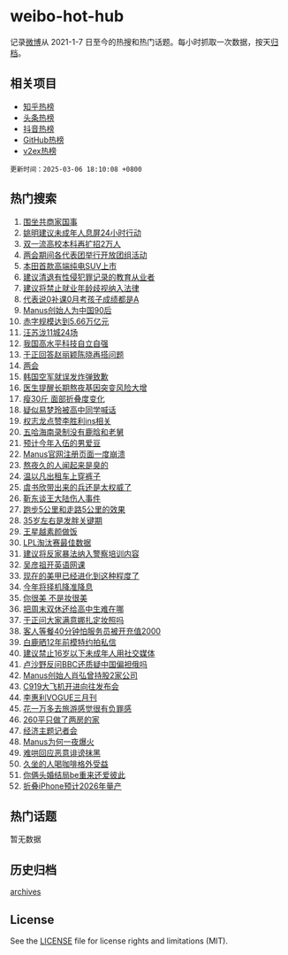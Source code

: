 # weibo-hot-hub

记录[微博](https://www.weibo.com)从 2021-1-7 日至今的热搜和热门话题。每小时抓取一次数据，按天[归档](archives)。

## 相关项目

- [知乎热榜](https://github.com/lonnyzhang423/zhihu-hot-hub)
- [头条热榜](https://github.com/lonnyzhang423/toutiao-hot-hub)
- [抖音热榜](https://github.com/lonnyzhang423/douyin-hot-hub)
- [GitHub热榜](https://github.com/lonnyzhang423/github-hot-hub)
- [v2ex热榜](https://github.com/lonnyzhang423/v2ex-hot-hub)


`更新时间：2025-03-06 18:10:08 +0800`

## 热门搜索

1. [围坐共商家国事](https://m.weibo.cn/search?containerid=100103type%3D1%26t%3D10%26q%3D%23%E5%9B%B4%E5%9D%90%E5%85%B1%E5%95%86%E5%AE%B6%E5%9B%BD%E4%BA%8B%23&stream_entry_id=51&isnewpage=1&extparam=seat%3D1%26cate%3D10103%26pos%3D0%26filter_type%3Drealtimehot%26stream_entry_id%3D51%26c_type%3D51%26q%3D%2523%25E5%259B%25B4%25E5%259D%2590%25E5%2585%25B1%25E5%2595%2586%25E5%25AE%25B6%25E5%259B%25BD%25E4%25BA%258B%2523%26dgr%3D0%26display_time%3D1741255807%26pre_seqid%3D174125580778003082463158)
1. [姚明建议未成年人息屏24小时行动](https://m.weibo.cn/search?containerid=100103type%3D1%26t%3D10%26q%3D%23%E5%A7%9A%E6%98%8E%E5%BB%BA%E8%AE%AE%E6%9C%AA%E6%88%90%E5%B9%B4%E4%BA%BA%E6%81%AF%E5%B1%8F24%E5%B0%8F%E6%97%B6%E8%A1%8C%E5%8A%A8%23&stream_entry_id=31&isnewpage=1&extparam=seat%3D1%26lcate%3D5001%26dgr%3D0%26c_type%3D31%26cate%3D5001%26q%3D%2523%25E5%25A7%259A%25E6%2598%258E%25E5%25BB%25BA%25E8%25AE%25AE%25E6%259C%25AA%25E6%2588%2590%25E5%25B9%25B4%25E4%25BA%25BA%25E6%2581%25AF%25E5%25B1%258F24%25E5%25B0%258F%25E6%2597%25B6%25E8%25A1%258C%25E5%258A%25A8%2523%26pos%3D0%26band_rank%3D1%26stream_entry_id%3D31%26flag%3D1%26filter_type%3Drealtimehot%26realpos%3D1%26display_time%3D1741255807%26pre_seqid%3D174125580778003082463158)
1. [双一流高校本科再扩招2万人](https://m.weibo.cn/search?containerid=100103type%3D1%26t%3D10%26q%3D%23%E5%8F%8C%E4%B8%80%E6%B5%81%E9%AB%98%E6%A0%A1%E6%9C%AC%E7%A7%91%E5%86%8D%E6%89%A9%E6%8B%9B2%E4%B8%87%E4%BA%BA%23&stream_entry_id=31&isnewpage=1&extparam=seat%3D1%26lcate%3D5001%26dgr%3D0%26c_type%3D31%26cate%3D5001%26q%3D%2523%25E5%258F%258C%25E4%25B8%2580%25E6%25B5%2581%25E9%25AB%2598%25E6%25A0%25A1%25E6%259C%25AC%25E7%25A7%2591%25E5%2586%258D%25E6%2589%25A9%25E6%258B%259B2%25E4%25B8%2587%25E4%25BA%25BA%2523%26pos%3D1%26band_rank%3D2%26stream_entry_id%3D31%26flag%3D1%26filter_type%3Drealtimehot%26realpos%3D2%26display_time%3D1741255807%26pre_seqid%3D174125580778003082463158)
1. [两会期间各代表团举行开放团组活动](https://m.weibo.cn/search?containerid=100103type%3D1%26t%3D10%26q%3D%23%E4%B8%A4%E4%BC%9A%E6%9C%9F%E9%97%B4%E5%90%84%E4%BB%A3%E8%A1%A8%E5%9B%A2%E4%B8%BE%E8%A1%8C%E5%BC%80%E6%94%BE%E5%9B%A2%E7%BB%84%E6%B4%BB%E5%8A%A8%23&stream_entry_id=31&isnewpage=1&extparam=seat%3D1%26lcate%3D5001%26dgr%3D0%26c_type%3D31%26cate%3D5001%26q%3D%2523%25E4%25B8%25A4%25E4%25BC%259A%25E6%259C%259F%25E9%2597%25B4%25E5%2590%2584%25E4%25BB%25A3%25E8%25A1%25A8%25E5%259B%25A2%25E4%25B8%25BE%25E8%25A1%258C%25E5%25BC%2580%25E6%2594%25BE%25E5%259B%25A2%25E7%25BB%2584%25E6%25B4%25BB%25E5%258A%25A8%2523%26pos%3D2%26band_rank%3D3%26stream_entry_id%3D31%26flag%3D1%26filter_type%3Drealtimehot%26realpos%3D3%26display_time%3D1741255807%26pre_seqid%3D174125580778003082463158)
1. [本田首款高端纯电SUV上市](https://m.weibo.cn/search?containerid=100103type%3D1%26t%3D10%26q%3D%23%E6%9C%AC%E7%94%B0%E9%A6%96%E6%AC%BE%E9%AB%98%E7%AB%AF%E7%BA%AF%E7%94%B5SUV%E4%B8%8A%E5%B8%82%23&stream_entry_id=31&isnewpage=1&extparam=seat%3D1%26topic_ad%3D1%26lcate%3D5001%26filter_type%3Drealtimehot%26c_type%3D31%26cate%3D5001%26is_ad_pos%3D1%26pos%3D3%26q%3D%2523%25E6%259C%25AC%25E7%2594%25B0%25E9%25A6%2596%25E6%25AC%25BE%25E9%25AB%2598%25E7%25AB%25AF%25E7%25BA%25AF%25E7%2594%25B5SUV%25E4%25B8%258A%25E5%25B8%2582%2523%26stream_entry_id%3D31%26band_rank%3D4%26dgr%3D0%26adid%3D278216%26display_time%3D1741255807%26pre_seqid%3D174125580778003082463158)
1. [建议清退有性侵犯罪记录的教育从业者](https://m.weibo.cn/search?containerid=100103type%3D1%26t%3D10%26q%3D%23%E5%BB%BA%E8%AE%AE%E6%B8%85%E9%80%80%E6%9C%89%E6%80%A7%E4%BE%B5%E7%8A%AF%E7%BD%AA%E8%AE%B0%E5%BD%95%E7%9A%84%E6%95%99%E8%82%B2%E4%BB%8E%E4%B8%9A%E8%80%85%23&stream_entry_id=31&isnewpage=1&extparam=seat%3D1%26lcate%3D5001%26dgr%3D0%26c_type%3D31%26cate%3D5001%26q%3D%2523%25E5%25BB%25BA%25E8%25AE%25AE%25E6%25B8%2585%25E9%2580%2580%25E6%259C%2589%25E6%2580%25A7%25E4%25BE%25B5%25E7%258A%25AF%25E7%25BD%25AA%25E8%25AE%25B0%25E5%25BD%2595%25E7%259A%2584%25E6%2595%2599%25E8%2582%25B2%25E4%25BB%258E%25E4%25B8%259A%25E8%2580%2585%2523%26pos%3D4%26band_rank%3D4%26stream_entry_id%3D31%26flag%3D0%26filter_type%3Drealtimehot%26realpos%3D4%26display_time%3D1741255807%26pre_seqid%3D174125580778003082463158)
1. [建议将禁止就业年龄歧视纳入法律](https://m.weibo.cn/search?containerid=100103type%3D1%26t%3D10%26q%3D%23%E5%BB%BA%E8%AE%AE%E5%B0%86%E7%A6%81%E6%AD%A2%E5%B0%B1%E4%B8%9A%E5%B9%B4%E9%BE%84%E6%AD%A7%E8%A7%86%E7%BA%B3%E5%85%A5%E6%B3%95%E5%BE%8B%23&stream_entry_id=31&isnewpage=1&extparam=seat%3D1%26lcate%3D5001%26dgr%3D0%26c_type%3D31%26cate%3D5001%26q%3D%2523%25E5%25BB%25BA%25E8%25AE%25AE%25E5%25B0%2586%25E7%25A6%2581%25E6%25AD%25A2%25E5%25B0%25B1%25E4%25B8%259A%25E5%25B9%25B4%25E9%25BE%2584%25E6%25AD%25A7%25E8%25A7%2586%25E7%25BA%25B3%25E5%2585%25A5%25E6%25B3%2595%25E5%25BE%258B%2523%26pos%3D5%26band_rank%3D5%26stream_entry_id%3D31%26flag%3D0%26filter_type%3Drealtimehot%26realpos%3D5%26display_time%3D1741255807%26pre_seqid%3D174125580778003082463158)
1. [代表说0补课0月考孩子成绩都是A](https://m.weibo.cn/search?containerid=100103type%3D1%26t%3D10%26q%3D%23%E4%BB%A3%E8%A1%A8%E8%AF%B40%E8%A1%A5%E8%AF%BE0%E6%9C%88%E8%80%83%E5%AD%A9%E5%AD%90%E6%88%90%E7%BB%A9%E9%83%BD%E6%98%AFA%23&stream_entry_id=31&isnewpage=1&extparam=seat%3D1%26lcate%3D5001%26dgr%3D0%26c_type%3D31%26cate%3D5001%26q%3D%2523%25E4%25BB%25A3%25E8%25A1%25A8%25E8%25AF%25B40%25E8%25A1%25A5%25E8%25AF%25BE0%25E6%259C%2588%25E8%2580%2583%25E5%25AD%25A9%25E5%25AD%2590%25E6%2588%2590%25E7%25BB%25A9%25E9%2583%25BD%25E6%2598%25AFA%2523%26pos%3D6%26band_rank%3D6%26stream_entry_id%3D31%26flag%3D0%26filter_type%3Drealtimehot%26realpos%3D6%26display_time%3D1741255807%26pre_seqid%3D174125580778003082463158)
1. [Manus创始人为中国90后](https://m.weibo.cn/search?containerid=100103type%3D1%26t%3D10%26q%3D%23Manus%E5%88%9B%E5%A7%8B%E4%BA%BA%E4%B8%BA%E4%B8%AD%E5%9B%BD90%E5%90%8E%23&stream_entry_id=31&isnewpage=1&extparam=seat%3D1%26lcate%3D5001%26dgr%3D0%26c_type%3D31%26cate%3D5001%26q%3D%2523Manus%25E5%2588%259B%25E5%25A7%258B%25E4%25BA%25BA%25E4%25B8%25BA%25E4%25B8%25AD%25E5%259B%25BD90%25E5%2590%258E%2523%26pos%3D7%26band_rank%3D7%26stream_entry_id%3D31%26flag%3D0%26filter_type%3Drealtimehot%26realpos%3D7%26display_time%3D1741255807%26pre_seqid%3D174125580778003082463158)
1. [赤字规模达到5.66万亿元](https://m.weibo.cn/search?containerid=100103type%3D1%26t%3D10%26q%3D%23%E8%B5%A4%E5%AD%97%E8%A7%84%E6%A8%A1%E8%BE%BE%E5%88%B05.66%E4%B8%87%E4%BA%BF%E5%85%83%23&stream_entry_id=31&isnewpage=1&extparam=seat%3D1%26lcate%3D5001%26dgr%3D0%26c_type%3D31%26cate%3D5001%26q%3D%2523%25E8%25B5%25A4%25E5%25AD%2597%25E8%25A7%2584%25E6%25A8%25A1%25E8%25BE%25BE%25E5%2588%25B05.66%25E4%25B8%2587%25E4%25BA%25BF%25E5%2585%2583%2523%26pos%3D8%26band_rank%3D8%26stream_entry_id%3D31%26flag%3D1%26filter_type%3Drealtimehot%26realpos%3D8%26display_time%3D1741255807%26pre_seqid%3D174125580778003082463158)
1. [汪苏泷11城24场](https://m.weibo.cn/search?containerid=100103type%3D1%26t%3D10%26q%3D%23%E6%B1%AA%E8%8B%8F%E6%B3%B711%E5%9F%8E24%E5%9C%BA%23&stream_entry_id=31&isnewpage=1&extparam=seat%3D1%26lcate%3D5001%26dgr%3D0%26c_type%3D31%26cate%3D5001%26q%3D%2523%25E6%25B1%25AA%25E8%258B%258F%25E6%25B3%25B711%25E5%259F%258E24%25E5%259C%25BA%2523%26pos%3D9%26band_rank%3D9%26stream_entry_id%3D31%26flag%3D0%26filter_type%3Drealtimehot%26realpos%3D9%26display_time%3D1741255807%26pre_seqid%3D174125580778003082463158)
1. [我国高水平科技自立自强](https://m.weibo.cn/search?containerid=100103type%3D1%26t%3D10%26q%3D%23%E6%88%91%E5%9B%BD%E9%AB%98%E6%B0%B4%E5%B9%B3%E7%A7%91%E6%8A%80%E8%87%AA%E7%AB%8B%E8%87%AA%E5%BC%BA%23&stream_entry_id=31&isnewpage=1&extparam=seat%3D1%26lcate%3D5001%26dgr%3D0%26c_type%3D31%26cate%3D5001%26q%3D%2523%25E6%2588%2591%25E5%259B%25BD%25E9%25AB%2598%25E6%25B0%25B4%25E5%25B9%25B3%25E7%25A7%2591%25E6%258A%2580%25E8%2587%25AA%25E7%25AB%258B%25E8%2587%25AA%25E5%25BC%25BA%2523%26pos%3D10%26band_rank%3D10%26stream_entry_id%3D31%26flag%3D1%26filter_type%3Drealtimehot%26realpos%3D10%26display_time%3D1741255807%26pre_seqid%3D174125580778003082463158)
1. [于正回答赵丽颖陈晓再搭问题](https://m.weibo.cn/search?containerid=100103type%3D1%26t%3D10%26q%3D%23%E4%BA%8E%E6%AD%A3%E5%9B%9E%E7%AD%94%E8%B5%B5%E4%B8%BD%E9%A2%96%E9%99%88%E6%99%93%E5%86%8D%E6%90%AD%E9%97%AE%E9%A2%98%23&stream_entry_id=31&isnewpage=1&extparam=seat%3D1%26lcate%3D5001%26dgr%3D0%26c_type%3D31%26cate%3D5001%26q%3D%2523%25E4%25BA%258E%25E6%25AD%25A3%25E5%259B%259E%25E7%25AD%2594%25E8%25B5%25B5%25E4%25B8%25BD%25E9%25A2%2596%25E9%2599%2588%25E6%2599%2593%25E5%2586%258D%25E6%2590%25AD%25E9%2597%25AE%25E9%25A2%2598%2523%26pos%3D11%26band_rank%3D11%26stream_entry_id%3D31%26flag%3D2%26filter_type%3Drealtimehot%26realpos%3D11%26display_time%3D1741255807%26pre_seqid%3D174125580778003082463158)
1. [两会](https://m.weibo.cn/search?containerid=100103type%3D1%26t%3D10%26q%3D%23%E4%B8%A4%E4%BC%9A%23&stream_entry_id=31&isnewpage=1&extparam=seat%3D1%26lcate%3D5001%26dgr%3D0%26c_type%3D31%26cate%3D5001%26q%3D%2523%25E4%25B8%25A4%25E4%25BC%259A%2523%26pos%3D12%26band_rank%3D12%26stream_entry_id%3D31%26flag%3D0%26filter_type%3Drealtimehot%26realpos%3D12%26display_time%3D1741255807%26pre_seqid%3D174125580778003082463158)
1. [韩国空军就误发炸弹致歉](https://m.weibo.cn/search?containerid=100103type%3D1%26t%3D10%26q%3D%23%E9%9F%A9%E5%9B%BD%E7%A9%BA%E5%86%9B%E5%B0%B1%E8%AF%AF%E5%8F%91%E7%82%B8%E5%BC%B9%E8%87%B4%E6%AD%89%23&stream_entry_id=31&isnewpage=1&extparam=seat%3D1%26lcate%3D5001%26dgr%3D0%26c_type%3D31%26cate%3D5001%26q%3D%2523%25E9%259F%25A9%25E5%259B%25BD%25E7%25A9%25BA%25E5%2586%259B%25E5%25B0%25B1%25E8%25AF%25AF%25E5%258F%2591%25E7%2582%25B8%25E5%25BC%25B9%25E8%2587%25B4%25E6%25AD%2589%2523%26pos%3D13%26band_rank%3D13%26stream_entry_id%3D31%26flag%3D2%26filter_type%3Drealtimehot%26realpos%3D13%26display_time%3D1741255807%26pre_seqid%3D174125580778003082463158)
1. [医生提醒长期熬夜基因突变风险大增](https://m.weibo.cn/search?containerid=100103type%3D1%26t%3D10%26q%3D%23%E5%8C%BB%E7%94%9F%E6%8F%90%E9%86%92%E9%95%BF%E6%9C%9F%E7%86%AC%E5%A4%9C%E5%9F%BA%E5%9B%A0%E7%AA%81%E5%8F%98%E9%A3%8E%E9%99%A9%E5%A4%A7%E5%A2%9E%23&stream_entry_id=31&isnewpage=1&extparam=seat%3D1%26lcate%3D5001%26dgr%3D0%26c_type%3D31%26cate%3D5001%26q%3D%2523%25E5%258C%25BB%25E7%2594%259F%25E6%258F%2590%25E9%2586%2592%25E9%2595%25BF%25E6%259C%259F%25E7%2586%25AC%25E5%25A4%259C%25E5%259F%25BA%25E5%259B%25A0%25E7%25AA%2581%25E5%258F%2598%25E9%25A3%258E%25E9%2599%25A9%25E5%25A4%25A7%25E5%25A2%259E%2523%26pos%3D14%26band_rank%3D14%26stream_entry_id%3D31%26flag%3D2%26filter_type%3Drealtimehot%26realpos%3D14%26display_time%3D1741255807%26pre_seqid%3D174125580778003082463158)
1. [瘦30斤 面部折叠度变化](https://m.weibo.cn/search?containerid=100103type%3D1%26t%3D10%26q%3D%E7%98%A630%E6%96%A4+%E9%9D%A2%E9%83%A8%E6%8A%98%E5%8F%A0%E5%BA%A6%E5%8F%98%E5%8C%96&stream_entry_id=31&isnewpage=1&extparam=seat%3D1%26lcate%3D5001%26dgr%3D0%26c_type%3D31%26cate%3D5001%26q%3D%25E7%2598%25A630%25E6%2596%25A4%2520%25E9%259D%25A2%25E9%2583%25A8%25E6%258A%2598%25E5%258F%25A0%25E5%25BA%25A6%25E5%258F%2598%25E5%258C%2596%26pos%3D15%26band_rank%3D15%26stream_entry_id%3D31%26flag%3D2%26filter_type%3Drealtimehot%26realpos%3D15%26display_time%3D1741255807%26pre_seqid%3D174125580778003082463158)
1. [疑似易梦玲被高中同学喊话](https://m.weibo.cn/search?containerid=100103type%3D1%26t%3D10%26q%3D%23%E7%96%91%E4%BC%BC%E6%98%93%E6%A2%A6%E7%8E%B2%E8%A2%AB%E9%AB%98%E4%B8%AD%E5%90%8C%E5%AD%A6%E5%96%8A%E8%AF%9D%23&stream_entry_id=31&isnewpage=1&extparam=seat%3D1%26lcate%3D5001%26dgr%3D0%26c_type%3D31%26cate%3D5001%26q%3D%2523%25E7%2596%2591%25E4%25BC%25BC%25E6%2598%2593%25E6%25A2%25A6%25E7%258E%25B2%25E8%25A2%25AB%25E9%25AB%2598%25E4%25B8%25AD%25E5%2590%258C%25E5%25AD%25A6%25E5%2596%258A%25E8%25AF%259D%2523%26pos%3D16%26band_rank%3D16%26stream_entry_id%3D31%26flag%3D2%26filter_type%3Drealtimehot%26realpos%3D16%26display_time%3D1741255807%26pre_seqid%3D174125580778003082463158)
1. [权志龙点赞李胜利ins相关](https://m.weibo.cn/search?containerid=100103type%3D1%26t%3D10%26q%3D%23%E6%9D%83%E5%BF%97%E9%BE%99%E7%82%B9%E8%B5%9E%E6%9D%8E%E8%83%9C%E5%88%A9ins%E7%9B%B8%E5%85%B3%23&stream_entry_id=31&isnewpage=1&extparam=seat%3D1%26lcate%3D5001%26dgr%3D0%26c_type%3D31%26cate%3D5001%26q%3D%2523%25E6%259D%2583%25E5%25BF%2597%25E9%25BE%2599%25E7%2582%25B9%25E8%25B5%259E%25E6%259D%258E%25E8%2583%259C%25E5%2588%25A9ins%25E7%259B%25B8%25E5%2585%25B3%2523%26pos%3D17%26band_rank%3D17%26stream_entry_id%3D31%26flag%3D0%26filter_type%3Drealtimehot%26realpos%3D17%26display_time%3D1741255807%26pre_seqid%3D174125580778003082463158)
1. [五哈海南录制没有鹿晗和老舅](https://m.weibo.cn/search?containerid=100103type%3D1%26t%3D10%26q%3D%23%E4%BA%94%E5%93%88%E6%B5%B7%E5%8D%97%E5%BD%95%E5%88%B6%E6%B2%A1%E6%9C%89%E9%B9%BF%E6%99%97%E5%92%8C%E8%80%81%E8%88%85%23&stream_entry_id=31&isnewpage=1&extparam=seat%3D1%26lcate%3D5001%26dgr%3D0%26c_type%3D31%26cate%3D5001%26q%3D%2523%25E4%25BA%2594%25E5%2593%2588%25E6%25B5%25B7%25E5%258D%2597%25E5%25BD%2595%25E5%2588%25B6%25E6%25B2%25A1%25E6%259C%2589%25E9%25B9%25BF%25E6%2599%2597%25E5%2592%258C%25E8%2580%2581%25E8%2588%2585%2523%26pos%3D18%26band_rank%3D18%26stream_entry_id%3D31%26flag%3D1%26filter_type%3Drealtimehot%26realpos%3D18%26display_time%3D1741255807%26pre_seqid%3D174125580778003082463158)
1. [预计今年入伍的男爱豆](https://m.weibo.cn/search?containerid=100103type%3D1%26t%3D10%26q%3D%23%E9%A2%84%E8%AE%A1%E4%BB%8A%E5%B9%B4%E5%85%A5%E4%BC%8D%E7%9A%84%E7%94%B7%E7%88%B1%E8%B1%86%23&stream_entry_id=31&isnewpage=1&extparam=seat%3D1%26lcate%3D5001%26dgr%3D0%26c_type%3D31%26cate%3D5001%26q%3D%2523%25E9%25A2%2584%25E8%25AE%25A1%25E4%25BB%258A%25E5%25B9%25B4%25E5%2585%25A5%25E4%25BC%258D%25E7%259A%2584%25E7%2594%25B7%25E7%2588%25B1%25E8%25B1%2586%2523%26pos%3D19%26band_rank%3D19%26stream_entry_id%3D31%26flag%3D1%26filter_type%3Drealtimehot%26realpos%3D19%26display_time%3D1741255807%26pre_seqid%3D174125580778003082463158)
1. [Manus官网注册页面一度崩溃](https://m.weibo.cn/search?containerid=100103type%3D1%26t%3D10%26q%3D%23Manus%E5%AE%98%E7%BD%91%E6%B3%A8%E5%86%8C%E9%A1%B5%E9%9D%A2%E4%B8%80%E5%BA%A6%E5%B4%A9%E6%BA%83%23&stream_entry_id=31&isnewpage=1&extparam=seat%3D1%26lcate%3D5001%26dgr%3D0%26c_type%3D31%26cate%3D5001%26q%3D%2523Manus%25E5%25AE%2598%25E7%25BD%2591%25E6%25B3%25A8%25E5%2586%258C%25E9%25A1%25B5%25E9%259D%25A2%25E4%25B8%2580%25E5%25BA%25A6%25E5%25B4%25A9%25E6%25BA%2583%2523%26pos%3D20%26band_rank%3D20%26stream_entry_id%3D31%26flag%3D1%26filter_type%3Drealtimehot%26realpos%3D20%26display_time%3D1741255807%26pre_seqid%3D174125580778003082463158)
1. [熬夜久的人闻起来是臭的](https://m.weibo.cn/search?containerid=100103type%3D1%26t%3D10%26q%3D%E7%86%AC%E5%A4%9C%E4%B9%85%E7%9A%84%E4%BA%BA%E9%97%BB%E8%B5%B7%E6%9D%A5%E6%98%AF%E8%87%AD%E7%9A%84&stream_entry_id=31&isnewpage=1&extparam=seat%3D1%26lcate%3D5001%26dgr%3D0%26c_type%3D31%26cate%3D5001%26q%3D%25E7%2586%25AC%25E5%25A4%259C%25E4%25B9%2585%25E7%259A%2584%25E4%25BA%25BA%25E9%2597%25BB%25E8%25B5%25B7%25E6%259D%25A5%25E6%2598%25AF%25E8%2587%25AD%25E7%259A%2584%26pos%3D21%26band_rank%3D21%26stream_entry_id%3D31%26flag%3D1%26filter_type%3Drealtimehot%26realpos%3D21%26display_time%3D1741255807%26pre_seqid%3D174125580778003082463158)
1. [温以凡出租车上穿裤子](https://m.weibo.cn/search?containerid=100103type%3D1%26t%3D10%26q%3D%E6%B8%A9%E4%BB%A5%E5%87%A1%E5%87%BA%E7%A7%9F%E8%BD%A6%E4%B8%8A%E7%A9%BF%E8%A3%A4%E5%AD%90&stream_entry_id=31&isnewpage=1&extparam=seat%3D1%26lcate%3D5001%26dgr%3D0%26c_type%3D31%26cate%3D5001%26q%3D%25E6%25B8%25A9%25E4%25BB%25A5%25E5%2587%25A1%25E5%2587%25BA%25E7%25A7%259F%25E8%25BD%25A6%25E4%25B8%258A%25E7%25A9%25BF%25E8%25A3%25A4%25E5%25AD%2590%26pos%3D22%26band_rank%3D22%26stream_entry_id%3D31%26flag%3D0%26filter_type%3Drealtimehot%26realpos%3D22%26display_time%3D1741255807%26pre_seqid%3D174125580778003082463158)
1. [虞书欣带出来的兵还是太权威了](https://m.weibo.cn/search?containerid=100103type%3D1%26t%3D10%26q%3D%E8%99%9E%E4%B9%A6%E6%AC%A3%E5%B8%A6%E5%87%BA%E6%9D%A5%E7%9A%84%E5%85%B5%E8%BF%98%E6%98%AF%E5%A4%AA%E6%9D%83%E5%A8%81%E4%BA%86&stream_entry_id=31&isnewpage=1&extparam=seat%3D1%26lcate%3D5001%26dgr%3D0%26c_type%3D31%26cate%3D5001%26q%3D%25E8%2599%259E%25E4%25B9%25A6%25E6%25AC%25A3%25E5%25B8%25A6%25E5%2587%25BA%25E6%259D%25A5%25E7%259A%2584%25E5%2585%25B5%25E8%25BF%2598%25E6%2598%25AF%25E5%25A4%25AA%25E6%259D%2583%25E5%25A8%2581%25E4%25BA%2586%26pos%3D23%26band_rank%3D23%26stream_entry_id%3D31%26flag%3D1%26filter_type%3Drealtimehot%26realpos%3D23%26display_time%3D1741255807%26pre_seqid%3D174125580778003082463158)
1. [靳东谈王大陆伤人事件](https://m.weibo.cn/search?containerid=100103type%3D1%26t%3D10%26q%3D%23%E9%9D%B3%E4%B8%9C%E8%B0%88%E7%8E%8B%E5%A4%A7%E9%99%86%E4%BC%A4%E4%BA%BA%E4%BA%8B%E4%BB%B6%23&stream_entry_id=31&isnewpage=1&extparam=seat%3D1%26lcate%3D5001%26dgr%3D0%26c_type%3D31%26cate%3D5001%26q%3D%2523%25E9%259D%25B3%25E4%25B8%259C%25E8%25B0%2588%25E7%258E%258B%25E5%25A4%25A7%25E9%2599%2586%25E4%25BC%25A4%25E4%25BA%25BA%25E4%25BA%258B%25E4%25BB%25B6%2523%26pos%3D24%26band_rank%3D24%26stream_entry_id%3D31%26flag%3D2%26filter_type%3Drealtimehot%26realpos%3D24%26display_time%3D1741255807%26pre_seqid%3D174125580778003082463158)
1. [跑步5公里和走路5公里的效果](https://m.weibo.cn/search?containerid=100103type%3D1%26t%3D10%26q%3D%E8%B7%91%E6%AD%A55%E5%85%AC%E9%87%8C%E5%92%8C%E8%B5%B0%E8%B7%AF5%E5%85%AC%E9%87%8C%E7%9A%84%E6%95%88%E6%9E%9C&stream_entry_id=31&isnewpage=1&extparam=seat%3D1%26lcate%3D5001%26dgr%3D0%26c_type%3D31%26cate%3D5001%26q%3D%25E8%25B7%2591%25E6%25AD%25A55%25E5%2585%25AC%25E9%2587%258C%25E5%2592%258C%25E8%25B5%25B0%25E8%25B7%25AF5%25E5%2585%25AC%25E9%2587%258C%25E7%259A%2584%25E6%2595%2588%25E6%259E%259C%26pos%3D25%26band_rank%3D25%26stream_entry_id%3D31%26flag%3D1%26filter_type%3Drealtimehot%26realpos%3D25%26display_time%3D1741255807%26pre_seqid%3D174125580778003082463158)
1. [35岁左右是发胖关键期](https://m.weibo.cn/search?containerid=100103type%3D1%26t%3D10%26q%3D%2335%E5%B2%81%E5%B7%A6%E5%8F%B3%E6%98%AF%E5%8F%91%E8%83%96%E5%85%B3%E9%94%AE%E6%9C%9F%23&stream_entry_id=31&isnewpage=1&extparam=seat%3D1%26lcate%3D5001%26dgr%3D0%26c_type%3D31%26cate%3D5001%26q%3D%252335%25E5%25B2%2581%25E5%25B7%25A6%25E5%258F%25B3%25E6%2598%25AF%25E5%258F%2591%25E8%2583%2596%25E5%2585%25B3%25E9%2594%25AE%25E6%259C%259F%2523%26pos%3D26%26band_rank%3D26%26stream_entry_id%3D31%26flag%3D0%26filter_type%3Drealtimehot%26realpos%3D26%26display_time%3D1741255807%26pre_seqid%3D174125580778003082463158)
1. [王星越素颜做饭](https://m.weibo.cn/search?containerid=100103type%3D1%26t%3D10%26q%3D%23%E7%8E%8B%E6%98%9F%E8%B6%8A%E7%B4%A0%E9%A2%9C%E5%81%9A%E9%A5%AD%23&stream_entry_id=31&isnewpage=1&extparam=seat%3D1%26lcate%3D5001%26dgr%3D0%26c_type%3D31%26cate%3D5001%26q%3D%2523%25E7%258E%258B%25E6%2598%259F%25E8%25B6%258A%25E7%25B4%25A0%25E9%25A2%259C%25E5%2581%259A%25E9%25A5%25AD%2523%26pos%3D27%26band_rank%3D27%26stream_entry_id%3D31%26flag%3D1%26filter_type%3Drealtimehot%26realpos%3D27%26display_time%3D1741255807%26pre_seqid%3D174125580778003082463158)
1. [LPL淘汰赛最佳数据](https://m.weibo.cn/search?containerid=100103type%3D1%26t%3D10%26q%3D%23LPL%E6%B7%98%E6%B1%B0%E8%B5%9B%E6%9C%80%E4%BD%B3%E6%95%B0%E6%8D%AE%23&stream_entry_id=31&isnewpage=1&extparam=seat%3D1%26lcate%3D5001%26dgr%3D0%26c_type%3D31%26cate%3D5001%26q%3D%2523LPL%25E6%25B7%2598%25E6%25B1%25B0%25E8%25B5%259B%25E6%259C%2580%25E4%25BD%25B3%25E6%2595%25B0%25E6%258D%25AE%2523%26pos%3D28%26band_rank%3D28%26stream_entry_id%3D31%26flag%3D1%26filter_type%3Drealtimehot%26realpos%3D28%26display_time%3D1741255807%26pre_seqid%3D174125580778003082463158)
1. [建议将反家暴法纳入警察培训内容](https://m.weibo.cn/search?containerid=100103type%3D1%26t%3D10%26q%3D%23%E5%BB%BA%E8%AE%AE%E5%B0%86%E5%8F%8D%E5%AE%B6%E6%9A%B4%E6%B3%95%E7%BA%B3%E5%85%A5%E8%AD%A6%E5%AF%9F%E5%9F%B9%E8%AE%AD%E5%86%85%E5%AE%B9%23&stream_entry_id=31&isnewpage=1&extparam=seat%3D1%26lcate%3D5001%26dgr%3D0%26c_type%3D31%26cate%3D5001%26q%3D%2523%25E5%25BB%25BA%25E8%25AE%25AE%25E5%25B0%2586%25E5%258F%258D%25E5%25AE%25B6%25E6%259A%25B4%25E6%25B3%2595%25E7%25BA%25B3%25E5%2585%25A5%25E8%25AD%25A6%25E5%25AF%259F%25E5%259F%25B9%25E8%25AE%25AD%25E5%2586%2585%25E5%25AE%25B9%2523%26pos%3D29%26band_rank%3D29%26stream_entry_id%3D31%26flag%3D1%26filter_type%3Drealtimehot%26realpos%3D29%26display_time%3D1741255807%26pre_seqid%3D174125580778003082463158)
1. [吴彦祖开英语网课](https://m.weibo.cn/search?containerid=100103type%3D1%26t%3D10%26q%3D%23%E5%90%B4%E5%BD%A6%E7%A5%96%E5%BC%80%E8%8B%B1%E8%AF%AD%E7%BD%91%E8%AF%BE%23&stream_entry_id=31&isnewpage=1&extparam=seat%3D1%26lcate%3D5001%26dgr%3D0%26c_type%3D31%26cate%3D5001%26q%3D%2523%25E5%2590%25B4%25E5%25BD%25A6%25E7%25A5%2596%25E5%25BC%2580%25E8%258B%25B1%25E8%25AF%25AD%25E7%25BD%2591%25E8%25AF%25BE%2523%26pos%3D30%26band_rank%3D30%26stream_entry_id%3D31%26flag%3D0%26filter_type%3Drealtimehot%26realpos%3D30%26display_time%3D1741255807%26pre_seqid%3D174125580778003082463158)
1. [现在的美甲已经进化到这种程度了](https://m.weibo.cn/search?containerid=100103type%3D1%26t%3D10%26q%3D%E7%8E%B0%E5%9C%A8%E7%9A%84%E7%BE%8E%E7%94%B2%E5%B7%B2%E7%BB%8F%E8%BF%9B%E5%8C%96%E5%88%B0%E8%BF%99%E7%A7%8D%E7%A8%8B%E5%BA%A6%E4%BA%86&stream_entry_id=31&isnewpage=1&extparam=seat%3D1%26lcate%3D5001%26dgr%3D0%26c_type%3D31%26cate%3D5001%26q%3D%25E7%258E%25B0%25E5%259C%25A8%25E7%259A%2584%25E7%25BE%258E%25E7%2594%25B2%25E5%25B7%25B2%25E7%25BB%258F%25E8%25BF%259B%25E5%258C%2596%25E5%2588%25B0%25E8%25BF%2599%25E7%25A7%258D%25E7%25A8%258B%25E5%25BA%25A6%25E4%25BA%2586%26pos%3D31%26band_rank%3D31%26stream_entry_id%3D31%26flag%3D0%26filter_type%3Drealtimehot%26realpos%3D31%26display_time%3D1741255807%26pre_seqid%3D174125580778003082463158)
1. [今年将择机降准降息](https://m.weibo.cn/search?containerid=100103type%3D1%26t%3D10%26q%3D%23%E4%BB%8A%E5%B9%B4%E5%B0%86%E6%8B%A9%E6%9C%BA%E9%99%8D%E5%87%86%E9%99%8D%E6%81%AF%23&stream_entry_id=31&isnewpage=1&extparam=seat%3D1%26lcate%3D5001%26dgr%3D0%26c_type%3D31%26cate%3D5001%26q%3D%2523%25E4%25BB%258A%25E5%25B9%25B4%25E5%25B0%2586%25E6%258B%25A9%25E6%259C%25BA%25E9%2599%258D%25E5%2587%2586%25E9%2599%258D%25E6%2581%25AF%2523%26pos%3D32%26band_rank%3D32%26stream_entry_id%3D31%26flag%3D0%26filter_type%3Drealtimehot%26realpos%3D32%26display_time%3D1741255807%26pre_seqid%3D174125580778003082463158)
1. [你很美 不是妆很美](https://m.weibo.cn/search?containerid=100103type%3D1%26t%3D10%26q%3D%E4%BD%A0%E5%BE%88%E7%BE%8E+%E4%B8%8D%E6%98%AF%E5%A6%86%E5%BE%88%E7%BE%8E&stream_entry_id=31&isnewpage=1&extparam=seat%3D1%26lcate%3D5001%26dgr%3D0%26c_type%3D31%26cate%3D5001%26q%3D%25E4%25BD%25A0%25E5%25BE%2588%25E7%25BE%258E%2520%25E4%25B8%258D%25E6%2598%25AF%25E5%25A6%2586%25E5%25BE%2588%25E7%25BE%258E%26pos%3D33%26band_rank%3D33%26stream_entry_id%3D31%26flag%3D0%26filter_type%3Drealtimehot%26realpos%3D33%26display_time%3D1741255807%26pre_seqid%3D174125580778003082463158)
1. [把周末双休还给高中生难在哪](https://m.weibo.cn/search?containerid=100103type%3D1%26t%3D10%26q%3D%23%E6%8A%8A%E5%91%A8%E6%9C%AB%E5%8F%8C%E4%BC%91%E8%BF%98%E7%BB%99%E9%AB%98%E4%B8%AD%E7%94%9F%E9%9A%BE%E5%9C%A8%E5%93%AA%23&stream_entry_id=31&isnewpage=1&extparam=seat%3D1%26lcate%3D5001%26dgr%3D0%26c_type%3D31%26cate%3D5001%26q%3D%2523%25E6%258A%258A%25E5%2591%25A8%25E6%259C%25AB%25E5%258F%258C%25E4%25BC%2591%25E8%25BF%2598%25E7%25BB%2599%25E9%25AB%2598%25E4%25B8%25AD%25E7%2594%259F%25E9%259A%25BE%25E5%259C%25A8%25E5%2593%25AA%2523%26pos%3D34%26band_rank%3D34%26stream_entry_id%3D31%26flag%3D1%26filter_type%3Drealtimehot%26realpos%3D34%26display_time%3D1741255807%26pre_seqid%3D174125580778003082463158)
1. [于正问大家满意娜扎定妆照吗](https://m.weibo.cn/search?containerid=100103type%3D1%26t%3D10%26q%3D%23%E4%BA%8E%E6%AD%A3%E9%97%AE%E5%A4%A7%E5%AE%B6%E6%BB%A1%E6%84%8F%E5%A8%9C%E6%89%8E%E5%AE%9A%E5%A6%86%E7%85%A7%E5%90%97%23&stream_entry_id=31&isnewpage=1&extparam=seat%3D1%26lcate%3D5001%26dgr%3D0%26c_type%3D31%26cate%3D5001%26q%3D%2523%25E4%25BA%258E%25E6%25AD%25A3%25E9%2597%25AE%25E5%25A4%25A7%25E5%25AE%25B6%25E6%25BB%25A1%25E6%2584%258F%25E5%25A8%259C%25E6%2589%258E%25E5%25AE%259A%25E5%25A6%2586%25E7%2585%25A7%25E5%2590%2597%2523%26pos%3D35%26band_rank%3D35%26stream_entry_id%3D31%26flag%3D0%26filter_type%3Drealtimehot%26realpos%3D35%26display_time%3D1741255807%26pre_seqid%3D174125580778003082463158)
1. [客人等餐40分钟怕服务员被开充值2000](https://m.weibo.cn/search?containerid=100103type%3D1%26t%3D10%26q%3D%23%E5%AE%A2%E4%BA%BA%E7%AD%89%E9%A4%9040%E5%88%86%E9%92%9F%E6%80%95%E6%9C%8D%E5%8A%A1%E5%91%98%E8%A2%AB%E5%BC%80%E5%85%85%E5%80%BC2000%23&stream_entry_id=31&isnewpage=1&extparam=seat%3D1%26lcate%3D5001%26dgr%3D0%26c_type%3D31%26cate%3D5001%26q%3D%2523%25E5%25AE%25A2%25E4%25BA%25BA%25E7%25AD%2589%25E9%25A4%259040%25E5%2588%2586%25E9%2592%259F%25E6%2580%2595%25E6%259C%258D%25E5%258A%25A1%25E5%2591%2598%25E8%25A2%25AB%25E5%25BC%2580%25E5%2585%2585%25E5%2580%25BC2000%2523%26pos%3D36%26band_rank%3D36%26stream_entry_id%3D31%26flag%3D1%26filter_type%3Drealtimehot%26realpos%3D36%26display_time%3D1741255807%26pre_seqid%3D174125580778003082463158)
1. [白鹿晒12年前模特约拍私信](https://m.weibo.cn/search?containerid=100103type%3D1%26t%3D10%26q%3D%23%E7%99%BD%E9%B9%BF%E6%99%9212%E5%B9%B4%E5%89%8D%E6%A8%A1%E7%89%B9%E7%BA%A6%E6%8B%8D%E7%A7%81%E4%BF%A1%23&stream_entry_id=31&isnewpage=1&extparam=seat%3D1%26lcate%3D5001%26dgr%3D0%26c_type%3D31%26cate%3D5001%26q%3D%2523%25E7%2599%25BD%25E9%25B9%25BF%25E6%2599%259212%25E5%25B9%25B4%25E5%2589%258D%25E6%25A8%25A1%25E7%2589%25B9%25E7%25BA%25A6%25E6%258B%258D%25E7%25A7%2581%25E4%25BF%25A1%2523%26pos%3D37%26band_rank%3D37%26stream_entry_id%3D31%26flag%3D0%26filter_type%3Drealtimehot%26realpos%3D37%26display_time%3D1741255807%26pre_seqid%3D174125580778003082463158)
1. [建议禁止16岁以下未成年人用社交媒体](https://m.weibo.cn/search?containerid=100103type%3D1%26t%3D10%26q%3D%23%E5%BB%BA%E8%AE%AE%E7%A6%81%E6%AD%A216%E5%B2%81%E4%BB%A5%E4%B8%8B%E6%9C%AA%E6%88%90%E5%B9%B4%E4%BA%BA%E7%94%A8%E7%A4%BE%E4%BA%A4%E5%AA%92%E4%BD%93%23&stream_entry_id=31&isnewpage=1&extparam=seat%3D1%26lcate%3D5001%26dgr%3D0%26c_type%3D31%26cate%3D5001%26q%3D%2523%25E5%25BB%25BA%25E8%25AE%25AE%25E7%25A6%2581%25E6%25AD%25A216%25E5%25B2%2581%25E4%25BB%25A5%25E4%25B8%258B%25E6%259C%25AA%25E6%2588%2590%25E5%25B9%25B4%25E4%25BA%25BA%25E7%2594%25A8%25E7%25A4%25BE%25E4%25BA%25A4%25E5%25AA%2592%25E4%25BD%2593%2523%26pos%3D38%26band_rank%3D38%26stream_entry_id%3D31%26flag%3D0%26filter_type%3Drealtimehot%26realpos%3D38%26display_time%3D1741255807%26pre_seqid%3D174125580778003082463158)
1. [卢沙野反问BBC还质疑中国偏袒俄吗](https://m.weibo.cn/search?containerid=100103type%3D1%26t%3D10%26q%3D%23%E5%8D%A2%E6%B2%99%E9%87%8E%E5%8F%8D%E9%97%AEBBC%E8%BF%98%E8%B4%A8%E7%96%91%E4%B8%AD%E5%9B%BD%E5%81%8F%E8%A2%92%E4%BF%84%E5%90%97%23&stream_entry_id=31&isnewpage=1&extparam=seat%3D1%26lcate%3D5001%26dgr%3D0%26c_type%3D31%26cate%3D5001%26q%3D%2523%25E5%258D%25A2%25E6%25B2%2599%25E9%2587%258E%25E5%258F%258D%25E9%2597%25AEBBC%25E8%25BF%2598%25E8%25B4%25A8%25E7%2596%2591%25E4%25B8%25AD%25E5%259B%25BD%25E5%2581%258F%25E8%25A2%2592%25E4%25BF%2584%25E5%2590%2597%2523%26pos%3D39%26band_rank%3D39%26stream_entry_id%3D31%26flag%3D1%26filter_type%3Drealtimehot%26realpos%3D39%26display_time%3D1741255807%26pre_seqid%3D174125580778003082463158)
1. [Manus创始人肖弘曾持股2家公司](https://m.weibo.cn/search?containerid=100103type%3D1%26t%3D10%26q%3D%23Manus%E5%88%9B%E5%A7%8B%E4%BA%BA%E8%82%96%E5%BC%98%E6%9B%BE%E6%8C%81%E8%82%A12%E5%AE%B6%E5%85%AC%E5%8F%B8%23&stream_entry_id=31&isnewpage=1&extparam=seat%3D1%26lcate%3D5001%26dgr%3D0%26c_type%3D31%26cate%3D5001%26q%3D%2523Manus%25E5%2588%259B%25E5%25A7%258B%25E4%25BA%25BA%25E8%2582%2596%25E5%25BC%2598%25E6%259B%25BE%25E6%258C%2581%25E8%2582%25A12%25E5%25AE%25B6%25E5%2585%25AC%25E5%258F%25B8%2523%26pos%3D40%26band_rank%3D40%26stream_entry_id%3D31%26flag%3D1%26filter_type%3Drealtimehot%26realpos%3D40%26display_time%3D1741255807%26pre_seqid%3D174125580778003082463158)
1. [C919大飞机开进向往发布会](https://m.weibo.cn/search?containerid=100103type%3D1%26t%3D10%26q%3D%23C919%E5%A4%A7%E9%A3%9E%E6%9C%BA%E5%BC%80%E8%BF%9B%E5%90%91%E5%BE%80%E5%8F%91%E5%B8%83%E4%BC%9A%23&stream_entry_id=31&isnewpage=1&extparam=seat%3D1%26lcate%3D5001%26dgr%3D0%26realpos%3D41%26adid%3D278182%26cate%3D5001%26q%3D%2523C919%25E5%25A4%25A7%25E9%25A3%259E%25E6%259C%25BA%25E5%25BC%2580%25E8%25BF%259B%25E5%2590%2591%25E5%25BE%2580%25E5%258F%2591%25E5%25B8%2583%25E4%25BC%259A%2523%26pos%3D41%26stream_entry_id%3D31%26band_rank%3D41%26flag%3D1%26filter_type%3Drealtimehot%26c_type%3D31%26display_time%3D1741255807%26pre_seqid%3D174125580778003082463158)
1. [李惠利VOGUE三月刊](https://m.weibo.cn/search?containerid=100103type%3D1%26t%3D10%26q%3D%23%E6%9D%8E%E6%83%A0%E5%88%A9VOGUE%E4%B8%89%E6%9C%88%E5%88%8A%23&stream_entry_id=31&isnewpage=1&extparam=seat%3D1%26lcate%3D5001%26dgr%3D0%26c_type%3D31%26cate%3D5001%26q%3D%2523%25E6%259D%258E%25E6%2583%25A0%25E5%2588%25A9VOGUE%25E4%25B8%2589%25E6%259C%2588%25E5%2588%258A%2523%26pos%3D42%26band_rank%3D42%26stream_entry_id%3D31%26flag%3D1%26filter_type%3Drealtimehot%26realpos%3D42%26display_time%3D1741255807%26pre_seqid%3D174125580778003082463158)
1. [花一万多去旅游感觉很有负罪感](https://m.weibo.cn/search?containerid=100103type%3D1%26t%3D10%26q%3D%E8%8A%B1%E4%B8%80%E4%B8%87%E5%A4%9A%E5%8E%BB%E6%97%85%E6%B8%B8%E6%84%9F%E8%A7%89%E5%BE%88%E6%9C%89%E8%B4%9F%E7%BD%AA%E6%84%9F&stream_entry_id=31&isnewpage=1&extparam=seat%3D1%26lcate%3D5001%26dgr%3D0%26c_type%3D31%26cate%3D5001%26q%3D%25E8%258A%25B1%25E4%25B8%2580%25E4%25B8%2587%25E5%25A4%259A%25E5%258E%25BB%25E6%2597%2585%25E6%25B8%25B8%25E6%2584%259F%25E8%25A7%2589%25E5%25BE%2588%25E6%259C%2589%25E8%25B4%259F%25E7%25BD%25AA%25E6%2584%259F%26pos%3D43%26band_rank%3D43%26stream_entry_id%3D31%26flag%3D1%26filter_type%3Drealtimehot%26realpos%3D43%26display_time%3D1741255807%26pre_seqid%3D174125580778003082463158)
1. [260平只做了两房的家](https://m.weibo.cn/search?containerid=100103type%3D1%26t%3D10%26q%3D260%E5%B9%B3%E5%8F%AA%E5%81%9A%E4%BA%86%E4%B8%A4%E6%88%BF%E7%9A%84%E5%AE%B6&stream_entry_id=31&isnewpage=1&extparam=seat%3D1%26lcate%3D5001%26dgr%3D0%26c_type%3D31%26cate%3D5001%26q%3D260%25E5%25B9%25B3%25E5%258F%25AA%25E5%2581%259A%25E4%25BA%2586%25E4%25B8%25A4%25E6%2588%25BF%25E7%259A%2584%25E5%25AE%25B6%26pos%3D44%26band_rank%3D44%26stream_entry_id%3D31%26flag%3D1%26filter_type%3Drealtimehot%26realpos%3D44%26display_time%3D1741255807%26pre_seqid%3D174125580778003082463158)
1. [经济主题记者会](https://m.weibo.cn/search?containerid=100103type%3D1%26t%3D10%26q%3D%23%E7%BB%8F%E6%B5%8E%E4%B8%BB%E9%A2%98%E8%AE%B0%E8%80%85%E4%BC%9A%23&stream_entry_id=31&isnewpage=1&extparam=seat%3D1%26lcate%3D5001%26dgr%3D0%26c_type%3D31%26cate%3D5001%26q%3D%2523%25E7%25BB%258F%25E6%25B5%258E%25E4%25B8%25BB%25E9%25A2%2598%25E8%25AE%25B0%25E8%2580%2585%25E4%25BC%259A%2523%26pos%3D45%26band_rank%3D45%26stream_entry_id%3D31%26flag%3D0%26filter_type%3Drealtimehot%26realpos%3D45%26display_time%3D1741255807%26pre_seqid%3D174125580778003082463158)
1. [Manus为何一夜爆火](https://m.weibo.cn/search?containerid=100103type%3D1%26t%3D10%26q%3D%23Manus%E4%B8%BA%E4%BD%95%E4%B8%80%E5%A4%9C%E7%88%86%E7%81%AB%23&stream_entry_id=31&isnewpage=1&extparam=seat%3D1%26lcate%3D5001%26dgr%3D0%26c_type%3D31%26cate%3D5001%26q%3D%2523Manus%25E4%25B8%25BA%25E4%25BD%2595%25E4%25B8%2580%25E5%25A4%259C%25E7%2588%2586%25E7%2581%25AB%2523%26pos%3D46%26band_rank%3D46%26stream_entry_id%3D31%26flag%3D0%26filter_type%3Drealtimehot%26realpos%3D46%26display_time%3D1741255807%26pre_seqid%3D174125580778003082463158)
1. [难哄回应恶意诽谤抹黑](https://m.weibo.cn/search?containerid=100103type%3D1%26t%3D10%26q%3D%23%E9%9A%BE%E5%93%84%E5%9B%9E%E5%BA%94%E6%81%B6%E6%84%8F%E8%AF%BD%E8%B0%A4%E6%8A%B9%E9%BB%91%23&stream_entry_id=31&isnewpage=1&extparam=seat%3D1%26lcate%3D5001%26dgr%3D0%26c_type%3D31%26cate%3D5001%26q%3D%2523%25E9%259A%25BE%25E5%2593%2584%25E5%259B%259E%25E5%25BA%2594%25E6%2581%25B6%25E6%2584%258F%25E8%25AF%25BD%25E8%25B0%25A4%25E6%258A%25B9%25E9%25BB%2591%2523%26pos%3D47%26band_rank%3D47%26stream_entry_id%3D31%26flag%3D1%26filter_type%3Drealtimehot%26realpos%3D47%26display_time%3D1741255807%26pre_seqid%3D174125580778003082463158)
1. [久坐的人喝咖啡格外受益](https://m.weibo.cn/search?containerid=100103type%3D1%26t%3D10%26q%3D%23%E4%B9%85%E5%9D%90%E7%9A%84%E4%BA%BA%E5%96%9D%E5%92%96%E5%95%A1%E6%A0%BC%E5%A4%96%E5%8F%97%E7%9B%8A%23&stream_entry_id=31&isnewpage=1&extparam=seat%3D1%26lcate%3D5001%26dgr%3D0%26c_type%3D31%26cate%3D5001%26q%3D%2523%25E4%25B9%2585%25E5%259D%2590%25E7%259A%2584%25E4%25BA%25BA%25E5%2596%259D%25E5%2592%2596%25E5%2595%25A1%25E6%25A0%25BC%25E5%25A4%2596%25E5%258F%2597%25E7%259B%258A%2523%26pos%3D48%26band_rank%3D48%26stream_entry_id%3D31%26flag%3D0%26filter_type%3Drealtimehot%26realpos%3D48%26display_time%3D1741255807%26pre_seqid%3D174125580778003082463158)
1. [你俩头婚结局be重来还爱彼此](https://m.weibo.cn/search?containerid=100103type%3D1%26t%3D10%26q%3D%E4%BD%A0%E4%BF%A9%E5%A4%B4%E5%A9%9A%E7%BB%93%E5%B1%80be%E9%87%8D%E6%9D%A5%E8%BF%98%E7%88%B1%E5%BD%BC%E6%AD%A4&stream_entry_id=31&isnewpage=1&extparam=seat%3D1%26lcate%3D5001%26dgr%3D0%26c_type%3D31%26cate%3D5001%26q%3D%25E4%25BD%25A0%25E4%25BF%25A9%25E5%25A4%25B4%25E5%25A9%259A%25E7%25BB%2593%25E5%25B1%2580be%25E9%2587%258D%25E6%259D%25A5%25E8%25BF%2598%25E7%2588%25B1%25E5%25BD%25BC%25E6%25AD%25A4%26pos%3D49%26band_rank%3D49%26stream_entry_id%3D31%26flag%3D1%26filter_type%3Drealtimehot%26realpos%3D49%26display_time%3D1741255807%26pre_seqid%3D174125580778003082463158)
1. [折叠iPhone预计2026年量产](https://m.weibo.cn/search?containerid=100103type%3D1%26t%3D10%26q%3D%23%E6%8A%98%E5%8F%A0iPhone%E9%A2%84%E8%AE%A12026%E5%B9%B4%E9%87%8F%E4%BA%A7%23&stream_entry_id=31&isnewpage=1&extparam=seat%3D1%26lcate%3D5001%26dgr%3D0%26c_type%3D31%26cate%3D5001%26q%3D%2523%25E6%258A%2598%25E5%258F%25A0iPhone%25E9%25A2%2584%25E8%25AE%25A12026%25E5%25B9%25B4%25E9%2587%258F%25E4%25BA%25A7%2523%26pos%3D50%26band_rank%3D50%26stream_entry_id%3D31%26flag%3D1%26filter_type%3Drealtimehot%26realpos%3D50%26display_time%3D1741255807%26pre_seqid%3D174125580778003082463158)

## 热门话题

暂无数据

## 历史归档

[archives](archives)

## License

See the [LICENSE](LICENSE) file for license rights and limitations (MIT).
